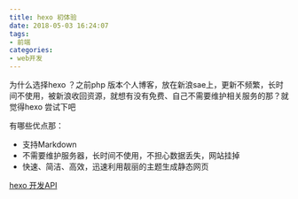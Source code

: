 ```yaml
---
title: hexo 初体验
date: 2018-05-03 16:24:07
tags:
- 前端
categories:
- web开发
---
```


为什么选择hexo ？之前php 版本个人博客，放在新浪sae上，更新不频繁，长时间不使用，被新浪收回资源，就想有没有免费、自己不需要维护相关服务的那？就觉得hexo 尝试下吧


有哪些优点那：
* 支持Markdown
* 不需要维护服务器，长时间不使用，不担心数据丢失，网站挂掉
* 快速、简洁、高效，迅速利用靓丽的主题生成静态网页

[hexo 开发API](https://hexo.io/zh-cn/docs/index.html)

